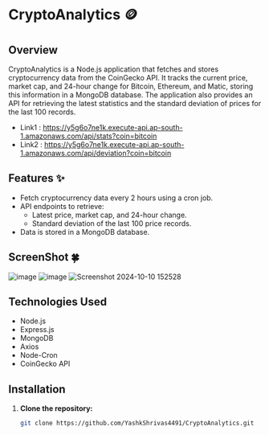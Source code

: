 # CryptoAnalytics 🪙

## Overview

CryptoAnalytics is a Node.js application that fetches and stores cryptocurrency data from the CoinGecko API. It tracks the current price, market cap, and 24-hour change for Bitcoin, Ethereum, and Matic, storing this information in a MongoDB database. The application also provides an API for retrieving the latest statistics and the standard deviation of prices for the last 100 records.

- Link1 : https://y5g6o7ne1k.execute-api.ap-south-1.amazonaws.com/api/stats?coin=bitcoin
- Link2 : https://y5g6o7ne1k.execute-api.ap-south-1.amazonaws.com/api/deviation?coin=bitcoin
## Features ✨

- Fetch cryptocurrency data every 2 hours using a cron job.
- API endpoints to retrieve:
  - Latest price, market cap, and 24-hour change.
  - Standard deviation of the last 100 price records.
- Data is stored in a MongoDB database.

## ScreenShot 🍀
![image](https://github.com/user-attachments/assets/378cd960-8d14-439b-b697-ff0075d1da6c)
![image](https://github.com/user-attachments/assets/919868fe-7c72-423a-b4fa-9eaf79d85d52)
![Screenshot 2024-10-10 152528](https://github.com/user-attachments/assets/9d3fbbe2-6280-4000-bee1-1f6d81d1738d)


## Technologies Used

- Node.js
- Express.js
- MongoDB
- Axios
- Node-Cron
- CoinGecko API

## Installation

1. **Clone the repository:**

   ```bash
   git clone https://github.com/YashkShrivas4491/CryptoAnalytics.git
